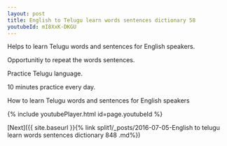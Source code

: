 ```yaml
---
layout: post
title: English to Telugu learn words sentences dictionary 58 
youtubeId: mI8XxK-DKGU
---
```

 
 
Helps to learn Telugu words and sentences for English speakers.

Opportunitiy to repeat the words sentences. 

Practice Telugu language. 
 
10 minutes practice every day. 
 
How to learn Telugu words and sentences for English speakers 
 
{% include youtubePlayer.html id=page.youtubeId %}
 
 
[Next]({{ site.baseurl }}{% link  split1/_posts/2016-07-05-English to telugu learn words sentences dictionary 848 .md%})
 
